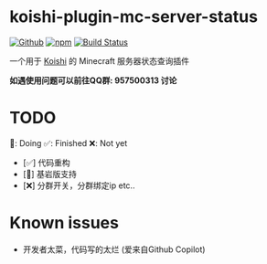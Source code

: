 # koishi-plugin-mc-server-status

[![Github](https://img.shields.io/badge/GitHub-100000?style=for-the-badge&logo=github&logoColor=white)](https://github.com/kokoro-js/koishi-plugin-mc-server-status) [![npm](https://img.shields.io/npm/v/koishi-plugin-mc-server-status?style=flat-square)](https://www.npmjs.com/package/koishi-plugin-mc-server-status) [![Build Status](https://app.travis-ci.com/itzdrli/koishi-plugin-mc-server-status.svg?branch=master)](https://app.travis-ci.com/itzdrli/koishi-plugin-mc-server-status)

一个用于 [Koishi](https://koishi.chat/) 的 Minecraft 服务器状态查询插件

**如遇使用问题可以前往QQ群: 957500313 讨论**

# TODO  

🔨: Doing ✅: Finished ❌: Not yet 

  - [✅] 代码重构
  - [🔨] 基岩版支持
  - [❌] 分群开关，分群绑定ip etc..

# Known issues

  - 开发者太菜，代码写的太烂 (爱来自Github Copilot)